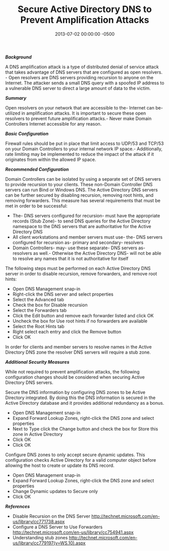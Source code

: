 ﻿---
layout: post
title:  Secure Active Directory DNS to Prevent Amplification Attacks
date:   2013-07-02 00:00:00 -0500
categories: IT
---






***Background***

A DNS amplification attack is a type of distributed denial of service attack that takes advantage of DNS servers that are configured as open resolvers. - Open resolvers are DNS servers providing recursion to anyone on the Internet. The attacker sends a small DNS query with a spoofed IP address to a vulnerable DNS server to direct a large amount of data to the victim.

***Summary***

Open resolvers on your network that are accessible to the- Internet can be- utilized in amplification attacks. It is important to secure these open resolvers to prevent future amplification attacks.- Never make Domain Controllers Internet accessible for any reason.

***Basic Configuration***

Firewall rules should be put in place that limit access to UDP/53 and TCP/53 on your Domain Controllers to your internal network IP space.- Additionally, rate limiting may be implemented to reduce the impact of the attack if it originates from within the allowed IP space.

***Recommended Configuration***

Domain Controllers can be isolated by using a separate set of DNS servers to provide recursion to your clients. These non-Domain Controller DNS servers can run Bind or Windows DNS. The Active Directory DNS servers can be further secured by disabling recursion, removing root hints, and removing forwarders. This measure has several requirements that must be met in order to be successful:

- The- DNS servers configured for recursion- must have the appropriate records (Stub Zone)- to send DNS queries for the Active Directory namespace to the DNS servers that are authoritative for the Active Directory DNS
- All client workstations and member servers must use- the- DNS servers configured for recursion as- primary and secondary- resolvers
- Domain Controllers- may- use these separate- DNS servers as- resolvers as well.- Otherwise the Active Directory DNS- will not be able to resolve any names that it is not authoritative for itself

The following steps must be performed on each Active Directory DNS server in order to disable recursion, remove forwarders, and remove root hints:

- Open DNS Management snap-in
- Right-click the DNS server and select properties
- Select the Advanced tab
- Check the box for Disable recursion
- Select the Forwarders tab
- Click the Edit button and remove each forwarder listed and click OK
- Uncheck the box for Use root hints if no forwarders are available
- Select the Root Hints tab
- Right select each entry and click the Remove button
- Click OK

In order for clients and member servers to resolve names in the Active Directory DNS zone the resolver DNS servers will require a stub zone.

***Additional Security Measures***

While not required to prevent amplification attacks, the following configuration changes should be considered when securing Active Directory DNS servers.

Secure the DNS information by configuring DNS zones to be Active Directory integrated. By doing this the DNS information is secured in the Active Directory database and it provides additional redundancy as a bonus.

- Open DNS Management snap-in
- Expand Forward Lookup Zones, right-click the DNS zone and select properties
- Next to Type click the Change button and check the box for Store this zone in Active Directory
- Click OK
- Click OK

Configure DNS zones to only accept secure dynamic updates. This configuration checks Active Directory for a valid computer object before allowing the host to create or update its DNS record.

- Open DNS Management snap-in
- Expand Forward Lookup Zones, right-click the DNS zone and select properties
- Change Dynamic updates to Secure only
- Click OK

***References***

- Disable Recursion on the DNS Server <a href="http://technet.microsoft.com/en-us/library/cc771738.aspx">http://technet.microsoft.com/en-us/library/cc771738.aspx</a>
- Configure a DNS Server to Use Forwarders <a href="http://technet.microsoft.com/en-us/library/cc754941.aspx">http://technet.microsoft.com/en-us/library/cc754941.aspx</a>
- Understanding stub zones <a href="http://technet.microsoft.com/en-us/library/cc779197(v=WS.10).aspx">http://technet.microsoft.com/en-us/library/cc779197(v=WS.10).aspx</a>



